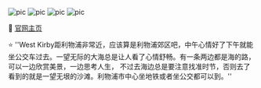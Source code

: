 ![pic](https://upload.wikimedia.org/wikipedia/commons/7/7b/The_Crescent%2C_West_Kirby.JPG)
![pic](https://lh5.googleusercontent.com/p/AF1QipNYA6HhOMKYLLM08UkQALkzyBKrAxVYJlxiUsvh=w548-h318-n-k-no)
![pic](https://youimg1.c-ctrip.com/target/0ww37120006pnvni63FB9_D_750_420.jpg?proc=autoorient)
![pic](https://p1-q.mafengwo.net/s15/M00/0C/97/CoUBGV2kyySAbQipAA1LqRw8tI4979.jpg?imageMogr2%2Fthumbnail%2F%21690x370r%2Fgravity%2FCenter%2Fcrop%2F%21690x370%2Fquality%2F100)

🔗 [官网主页](https://westkirby.todaynews.co.uk/)

⭐ ''West Kirby距利物浦非常近，应该算是利物浦郊区吧，中午心情好了下午就能坐公交车过去。一望无际的大海总是让人看了心情舒畅。有一条两边都是海的路，可以一边欣赏美景，一边思考人生， 不过去海边总是要注意找准时节，否则去了看到的就是一望无垠的沙滩。利物浦市中心坐地铁或者坐公交都可以到。''